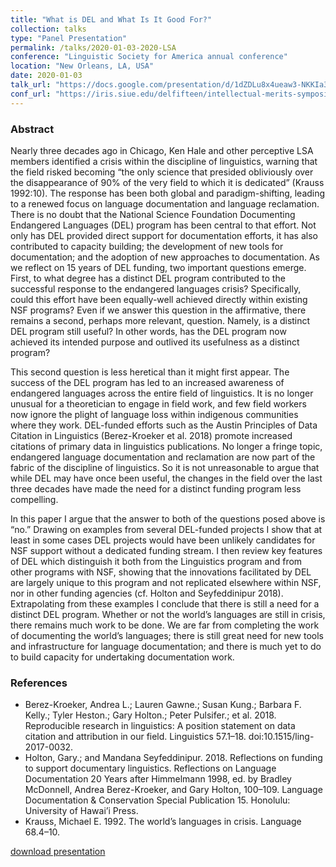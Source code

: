 ```yaml
---
title: "What is DEL and What Is It Good For?"
collection: talks
type: "Panel Presentation"
permalink: /talks/2020-01-03-2020-LSA
conference: "Linguistic Society for America annual conference"
location: "New Orleans, LA, USA"
date: 2020-01-03
talk_url: "https://docs.google.com/presentation/d/1dZDLu8x4ueaw3-NKKIa3mCa6u0OFncSIxKYoqkUphfk/edit?usp=sharing"
conf_url: "https://iris.siue.edu/delfifteen/intellectual-merits-symposium/"
---
```


<h3>Abstract</h3><p>Nearly three decades ago in Chicago, Ken Hale and other perceptive LSA members identified a crisis within the discipline of linguistics, warning that the field risked becoming “the only science that presided obliviously over the disappearance of 90% of the very field to which it is dedicated” (Krauss 1992:10). The response has been both global and paradigm-shifting, leading to a renewed focus on language documentation and language reclamation. There is no doubt that the National Science Foundation Documenting Endangered Languages (DEL) program has been central to that effort. Not only has DEL provided direct support for documentation efforts, it has also contributed to capacity building; the development of new tools for documentation; and the adoption of new approaches to documentation. As we reflect on 15 years of DEL funding, two important questions emerge. First, to what degree has a distinct DEL program contributed to the successful response to the endangered languages crisis? Specifically, could this effort have been equally-well achieved directly within existing NSF programs? Even if we answer this question in the affirmative, there remains a second, perhaps more relevant, question. Namely, is a distinct DEL program still useful? In other words, has the DEL program now achieved its intended purpose and outlived its usefulness as a distinct program?</p><p>This second question is less heretical than it might first appear. The success of the DEL program has led to an increased awareness of endangered languages across the entire field of linguistics. It is no longer unusual for a theoretician to engage in field work, and few field workers now ignore the plight of language loss within indigenous communities where they work. DEL-funded efforts such as the Austin Principles of Data Citation in Linguistics (Berez-Kroeker et al. 2018) promote increased citations of primary data in linguistics publications. No longer a fringe topic, endangered language documentation and reclamation are now part of the fabric of the discipline of linguistics. So it is not unreasonable to argue that while DEL may have once been useful, the changes in the field over the last three decades have made the need for a distinct funding program less compelling.</p><p>In this paper I argue that the answer to both of the questions posed above is “no.” Drawing on examples from several DEL-funded projects I show that at least in some cases DEL projects would have been unlikely candidates for NSF support without a dedicated funding stream. I then review key features of DEL which distinguish it both from the Linguistics program and from other programs with NSF, showing that the innovations facilitated by DEL are largely unique to this program and not replicated elsewhere within NSF, nor in other funding agencies (cf. Holton and Seyfeddinipur 2018). Extrapolating from these examples I conclude that there is still a need for a distinct DEL program. Whether or not the world’s languages are still in crisis, there remains much work to be done. We are far from completing the work of documenting the world’s languages; there is still great need for new tools and infrastructure for language documentation; and there is much yet to do to build capacity for undertaking documentation work. </p> <h3>References</h3><ul><li>Berez-Kroeker, Andrea L.; Lauren Gawne.; Susan Kung.; Barbara F. Kelly.; Tyler Heston.; Gary Holton.; Peter Pulsifer.; et al. 2018. Reproducible research in linguistics: A position statement on data citation and attribution in our field. Linguistics 57.1–18. doi:10.1515/ling-2017-0032.</li><li>Holton, Gary.; and Mandana Seyfeddinipur. 2018. Reflections on funding to support documentary linguistics. Reflections on Language Documentation 20 Years after Himmelmann 1998, ed. by Bradley McDonnell, Andrea Berez-Kroeker, and Gary Holton, 100–109. Language Documentation &amp; Conservation Special Publication 15. Honolulu: University of Hawai’i Press.</li><li>Krauss, Michael E. 1992. The world’s languages in crisis. Language 68.4–10.</li></ul>


[download presentation](https://docs.google.com/presentation/d/1dZDLu8x4ueaw3-NKKIa3mCa6u0OFncSIxKYoqkUphfk/edit?usp=sharing)
